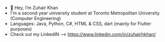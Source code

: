- 👋 Hey, I’m Zuhair Khan
- I'm a second year university student at Toronto Metropolitan University (Computer Engineering)
- Languages: Java, Python, C#, HTML & CSS, dart (mainly for Flutter purposes)
- Check out my LinkedIN --> https://www.linkedin.com/in/zuhairhkhan/
